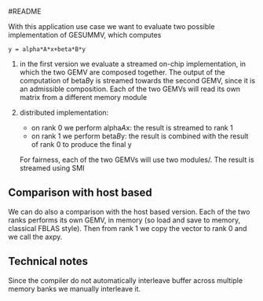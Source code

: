 #README

With this application use case we want to evaluate two possible implementation of GESUMMV, which computes
	
	y = alpha*A*x+beta*B*y

1. in the first version we evaluate a streamed on-chip implementation, in which the two GEMV
	are composed together. The output of the computation of beta*B*y is streamed
	towards the second GEMV, since it is an admissible composition.
	Each of the two GEMVs will read its own matrix from a different memory module

2. distributed implementation:
	- on rank 0 we perform alpha*A*x: the result is streamed to rank 1
	- on rank 1 we perform beta*B*y: the result is combined with the result
		of rank 0 to produce the final y
	
    For fairness, each of the two GEMVs will use two modules/.
    The result is streamed using SMI


## Comparison with host based 

We can do also a comparison with the host based version. Each of the two ranks performs its own
GEMV, in memory (so load and save to memory, classical FBLAS style).  Then from rank 1 we copy the vector to rank 0
and we call the axpy.

## Technical notes
Since the compiler do not automatically interleave buffer across multiple memory banks
we manually interleave it.


